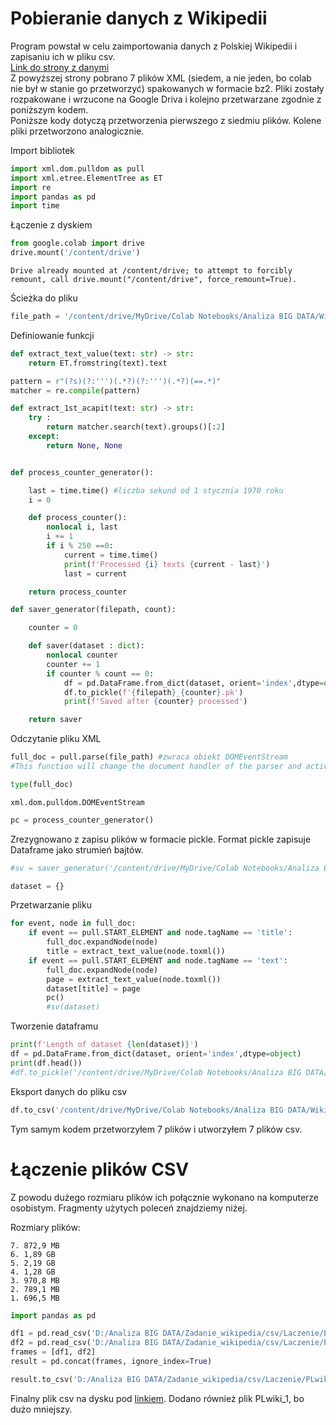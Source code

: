 # Pobieranie danych z Wikipedii
Program powstał w celu zaimportowania danych z Polskiej Wikipedii i zapisaniu ich w pliku csv. \
[Link do strony z danymi](https://dumps.wikimedia.org/plwiki/20231001/)  \
Z powyższej strony pobrano 7 plików XML (siedem, a nie jeden, bo colab nie był w stanie go przetworzyć) spakowanych w formacie bz2. Pliki zostały rozpakowane i wrzucone na Google Driva i kolejno przetwarzane zgodnie z poniższym kodem. \
Poniższe kody dotyczą przetworzenia pierwszego z siedmiu plików. Kolene pliki przetworzono analogicznie.

Import bibliotek


```python
import xml.dom.pulldom as pull
import xml.etree.ElementTree as ET
import re
import pandas as pd
import time
```

Łączenie z dyskiem


```python
from google.colab import drive
drive.mount('/content/drive')
```

    Drive already mounted at /content/drive; to attempt to forcibly remount, call drive.mount("/content/drive", force_remount=True).
    

Ścieżka do pliku


```python
file_path = '/content/drive/MyDrive/Colab Notebooks/Analiza BIG DATA/Wikipedia/PLwiki_czesci/plwiki-20231001-pages-articles-multistream1.xml-p1p187037'
```

Definiowanie funkcji


```python
def extract_text_value(text: str) -> str:
    return ET.fromstring(text).text

pattern = r"(?s)(?:''')(.*?)(?:''')(.*?)(==.*)"
matcher = re.compile(pattern)

def extract_1st_acapit(text: str) -> str:
    try :
        return matcher.search(text).groups()[:2]
    except:
        return None, None


def process_counter_generator():

    last = time.time() #liczba sekund od 1 stycznia 1970 roku
    i = 0

    def process_counter():
        nonlocal i, last
        i += 1
        if i % 250 ==0:
            current = time.time()
            print(f'Processed {i} texts {current - last}')
            last = current

    return process_counter

def saver_generator(filepath, count):

    counter = 0

    def saver(dataset : dict):
        nonlocal counter
        counter += 1
        if counter % count == 0:
            df = pd.DataFrame.from_dict(dataset, orient='index',dtype=object)
            df.to_pickle(f'{filepath}_{counter}.pk')
            print(f'Saved after {counter} processed')

    return saver
```

Odczytanie pliku XML


```python
full_doc = pull.parse(file_path) #zwraca obiekt DOMEventStream
#This function will change the document handler of the parser and activate namespace support;
```


```python
type(full_doc)
```




    xml.dom.pulldom.DOMEventStream




```python
pc = process_counter_generator()
```

Zrezygnowano z zapisu plików w formacie pickle. Format pickle zapisuje Dataframe jako strumień bajtów.


```python
#sv = saver_generator('/content/drive/MyDrive/Colab Notebooks/Analiza BIG DATA/Wikipedia/plwiki/PLwiki', 250000)
```


```python
dataset = {}
```

Przetwarzanie pliku


```python
for event, node in full_doc:
    if event == pull.START_ELEMENT and node.tagName == 'title':
        full_doc.expandNode(node)
        title = extract_text_value(node.toxml())
    if event == pull.START_ELEMENT and node.tagName == 'text':
        full_doc.expandNode(node)
        page = extract_text_value(node.toxml())
        dataset[title] = page
        pc()
        #sv(dataset)
```

Tworzenie dataframu


```python
print(f'Length of dataset {len(dataset)}')
df = pd.DataFrame.from_dict(dataset, orient='index',dtype=object)
print(df.head())
#df.to_pickle('/content/drive/MyDrive/Colab Notebooks/Analiza BIG DATA/Wikipedia/plwiki/PLwiki_all.pk')
```

Eksport danych do pliku csv


```python
df.to_csv('/content/drive/MyDrive/Colab Notebooks/Analiza BIG DATA/Wikipedia/PLwiki_czesci/PLwiki_1.csv')
```

Tym samym kodem przetworzyłem 7 plików i utworzyłem 7 plików csv.

# Łączenie plików CSV
Z powodu dużego rozmiaru plików ich połącznie wykonano na komputerze osobistym. Fragmenty użytych poleceń znajdziemy niżej.

Rozmiary plików:



```
7. 872,9 MB
6. 1,89 GB
5. 2,19 GB
4. 1,28 GB
3. 970,8 MB
2. 789,1 MB
1. 696,5 MB
```





```python
import pandas as pd

df1 = pd.read_csv('D:/Analiza BIG DATA/Zadanie_wikipedia/csv/Laczenie/PLwiki_1.csv')
df2 = pd.read_csv('D:/Analiza BIG DATA/Zadanie_wikipedia/csv/Laczenie/PLwiki_2.csv')
frames = [df1, df2]
result = pd.concat(frames, ignore_index=True)

result.to_csv('D:/Analiza BIG DATA/Zadanie_wikipedia/csv/Laczenie/PLwiki_1_2.csv',index=False,header=True)
```

Finalny plik csv na dysku pod [linkiem](https://drive.google.com/drive/folders/1BOLoAhgkEwRROaTHjCInhxWYAsXVQZtP?usp=share_link).
Dodano również plik PLwiki_1, bo dużo mniejszy.

